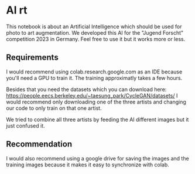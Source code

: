 # AI rt

This notebook is about an Artificial Intelligence which should be used for photo to art augmentation. We developed this AI for the "Jugend Forscht" competition 2023 in Germany. Feel free to use it but it works more or less.

## Requirements

I would recommend using colab.research.google.com as an IDE because you'll need a GPU to train it. The training approximatly takes a few hours.

Besides that you need the datasets which you can download here: https://people.eecs.berkeley.edu/~taesung_park/CycleGAN/datasets/
 I would recommend only downloading one of the three artists and changing our code to only train on that one artist. 

 We tried to combine all three artists by feeding the AI different images but it just confused it.

 ## Recommendation

 I would also recommend using a google drive for saving the images and the training images because it makes it easy to synchronize with colab.
